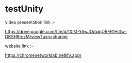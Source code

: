 # testUnity

video presentation link :-

https://drive.google.com/file/d/1XiM-YAwJOdxlqO9FR1Hi0w-DKSH6rczM/view?usp=sharing


website link :-

https://chromenetworktab.netlify.app/
